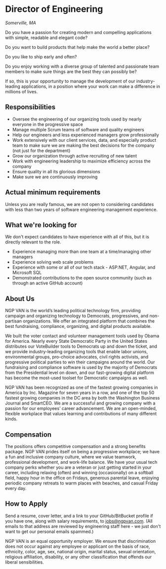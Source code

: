 Director of Engineering
================
*Somerville, MA*

Do you have a passion for creating modern and compelling applications with simple, readable and elegant code?

Do you want to build products that help make the world a better place?

Do you like to ship early and often?

Do you enjoy working with a diverse group of talented and passionate team members to make sure things are the best they can possibly be?

If so, this is your opportunity to manage the development of our industry-leading applications, in a position where your work can make a difference in millions of lives.

Responsibilities
----------------

* Oversee the engineering of our organizing tools used by nearly everyone in the progressive space
* Manage multiple Scrum teams of software and quality engineers
* Help our engineers and less experienced managers grow professionally
* Work extensively with our client services, data, and especially product team to make sure we are making the best decisions for the company (not just for the department)
* Grow our organization through active recruiting of new talent
* Work with engineering leadership to maximize efficiency across the company
* Ensure quality in all its glorious dimensions
* Make sure we are continuously improving

Actual minimum requirements
---------------------------

Unless you are really famous, we are not open to considering candidates with less than two years of software engineering management experience.

What we're looking for
----------------------

We don't expect candidates to have experience with all of this, but it is directly relevant to the role.

* Experience managing more than one team at a time/managing other managers
* Experience solving web scale problems
* Experience with some or all of our tech stack - ASP.NET, Angular, and Microsoft SQL
* Demonstrated contributions to the open source community (such as through an active GitHub account)

About Us
--------

NGP VAN is the world’s leading political technology firm, providing campaign and organizing technology to Democrats, progressives, and non-partisan organizations. We offer an integrated platform that combines the best fundraising, compliance, organizing, and digital products available.

We built the voter contact and volunteer management tools used by Obama for America. Nearly every State Democratic Party in the United States distributes our VoteBuilder tools to Democrats up and down the ticket, and we provide industry-leading organizing tools that enable labor unions, environmental groups, pro-choice advocates, civil rights activists, and progressive political parties to win their campaigns around the world. Our fundraising and compliance software is used by the majority of Democrats from the Presidential level on down, and our fast-growing digital platform has become the most-used toolset for Democratic campaigns as well.

NGP VAN has been recognized as one of the fastest growing companies in America by Inc. Magazine for seven years in a row, and one of the top 50 fastest growing companies in the DC area by both the Washington Business Journal and SmartCEO. We are a successful and growing company with a passion for our employees’ career advancement. We are an open-minded, flexible workplace that values learning and contributions of many different kinds.

Compensation
------------

The positions offers competitive compensation and a strong benefits package. NGP VAN prides itself on being a progressive workplace; we have a fun and inclusive company culture, where we value teamwork, professional development, and work-life balance. We have your usual tech company perks whether you are a veteran or just getting started in your career, including relaxing (often) and winning (occasionally) on a softball field, happy hour in the office on Fridays, generous parental leave, enjoying periodic company retreats to warm places with beaches, and casual Friday every day.

How to Apply
------------

Send a resume, cover letter, and a link to your GitHub/BitBucket profile if you have one, along with salary requirements, to jobs@ngpvan.com.  (All emails to that address are reviewed by engineering staff here - we just don't want to get our personal emails spammed.)

NGP VAN is an equal opportunity employer. We ensure that discrimination does not occur against any employee or applicant on the basis of race, ethnicity, color, age, sex, national origin, marital status, sexual orientation, religious affiliation, disability, or any other classification that offends our liberal sensibilities.
